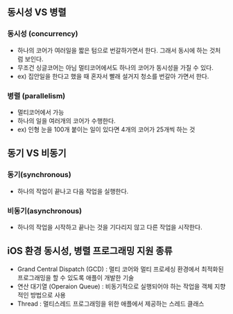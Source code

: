 ## 동시성 VS 병렬

### 동시성 (concurrency)
- 하나의 코어가 여러일을 짧은 텀으로 번갈하가면서 한다. 그래서 동시에 하는 것처럼 보인다. 
- 무조건 싱글코어는 아님 멀티코어에서도 하나의 코어가 동시성을 가질 수 있다.
- ex) 집안일을 한다고 했을 때 혼자서 빨래 설거지 청소를 번갈아 가면서 한다.

### 병렬 (parallelism)
- 멀티코어에서 가능
- 하나의 일을 여러개의 코어가 수행한다.
- ex) 인형 눈을 100개 붙이는 일이 있다면 4개의 코어가 25개씩 하는 것


## 동기 VS 비동기

### 동기(synchronous)
- 하나의 작업이 끝나고 다음 작업을 실행한다.

### 비동기(asynchronous)
- 하나의 작업을 시작하고 끝나는 것을 기다리지 않고 다른 작업을 시작한다.


## iOS 환경 동시성, 병렬 프로그래밍 지원 종류
-  Grand Central Dispatch (GCD) : 멀티 코어와 멀티 프로세싱 환경에서 최적화된 프로그래밍을 할 수 있도록 애플이 개발한 기술
- 연산 대기열 (Operaion Queue) : 비동기적으로 실행되어야 하는 작업을 객체 지향적인 방법으로 사용
-  Thread : 멀티스레드 프로그래밍을 위한 애플에서 제공하는 스레드 클래스